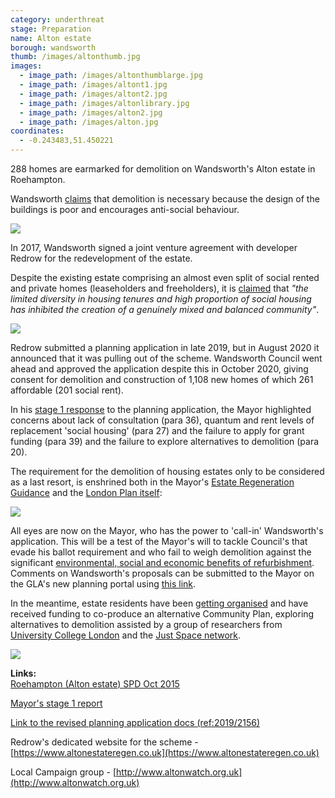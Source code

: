 ```yaml
---
category: underthreat
stage: Preparation
name: Alton estate 
borough: wandsworth
thumb: /images/altonthumb.jpg
images:
  - image_path: /images/altonthumblarge.jpg
  - image_path: /images/altont1.jpg
  - image_path: /images/altont2.jpg
  - image_path: /images/altonlibrary.jpg
  - image_path: /images/alton2.jpg
  - image_path: /images/alton.jpg
coordinates: 
  - -0.243483,51.450221
---
```

288 homes are earmarked for demolition on Wandsworth's Alton estate in Roehampton.

Wandsworth [claims](https://www.wandsworth.gov.uk/media/1627/roehampton_adopted_spd_oct_2015.pdf) that demolition is necessary because the design of the buildings is poor and encourages anti-social behaviour.

<img src="/images/altospd.png" class="img-thumbnail rounded img-fluid">

In 2017, Wandsworth signed a joint venture agreement with developer Redrow for the redevelopment of the estate.

Despite the existing estate comprising an almost even split of social rented and private homes (leaseholders and freeholders), it is [claimed](https://planning2.wandsworth.gov.uk/iam/IAMCache/5300271/5300271.pdf) that _"the limited diversity in housing tenures and high proportion of social housing has inhibited the creation of a genuinely mixed and balanced community"_.

<img src="/images/socialmix.png" class="img-fluid rounded img-thumbnail">

Redrow submitted a planning application in late 2019, but in August 2020 it announced that it was pulling out of the scheme. Wandsworth Council went ahead and approved the application despite this in October 2020, giving consent for demolition and construction of 1,108 new homes of which 261 affordable (201 social rent). 

In his [stage 1 response](https://www.london.gov.uk/sites/default/files/public%3A//public%3A//PAWS/media_id_471293///alton_estate_report.pdf) to the planning application, the Mayor highlighted concerns about lack of consultation (para 36), quantum and rent levels of replacement 'social housing' (para 27) and the failure to apply for grant funding (para 39) and the failure to explore alternatives to demolition (para 20).

The requirement for the demolition of housing estates only to be considered as a last resort, is enshrined both in the Mayor's [Estate Regeneration Guidance](https://www.london.gov.uk/sites/default/files/better-homes-for-local-people-the-mayors-good-practice-guide-to-estate-regeneration.pdf) and the [London Plan itself](https://www.london.gov.uk/sites/default/files/intend_to_publish_-_clean.pdf):

<img src="/images/londplanh8.png" class="img-fluid img-thumbnail rounded">

All eyes are now on the Mayor, who has the power to 'call-in' Wandsworth's application. This will be a test of the Mayor's will to tackle Council's that evade his ballot requirement and who fail to weigh demolition against the significant [environmental, social and economic benefits of refurbishment](http://estatewatch.london/refurbishment). Comments on Wandsworth's proposals can be submitted to the Mayor on the GLA's new planning portal using [this link](https://gla.force.com/pr/s/planning-application/a0i4J0000003TcJQAU/20194302s1?tabset-c2f3b=3).

In the meantime, estate residents have been [getting organised](https://twitter.com/AltonAction/status/1322956962439507971) and have received funding to co-produce an alternative Community Plan, exploring alternatives to demolition assisted by a group of researchers from [University College London](www.ucl.ac.uk) and the [Just Space network](www.justspace.org.uk).

<img src="/images/altonaction.png" class="img-fluid rounded img-thumbnail">


__Links:__  
[Roehampton (Alton estate) SPD Oct 2015](https://www.wandsworth.gov.uk/media/1627/roehampton_adopted_spd_oct_2015.pdf)

[Mayor's stage 1 report](https://www.london.gov.uk/what-we-do/planning/planning-applications-and-decisions/planning-application-search/alton-estate)

[Link to the revised planning application docs (ref:2019/2156)](https://planning1.wandsworth.gov.uk/Northgate/PlanningExplorer/Generic/StdDetails.aspx?PT=Planning%20Applications%20On-Line&TYPE=PL/PlanningPK.xml&PARAM0=977340&XSLT=/Northgate/PlanningExplorer/SiteFiles/Skins/Wandsworth/xslt/PL/PLDetails.xslt&FT=Planning%20Application%20Details&PUBLIC=Y&XMLSIDE=/Northgate/PlanningExplorer/SiteFiles/Skins/Wandsworth/Menus/PL.xml&DAURI=PLANNING)

Redrow's dedicated website for the scheme - [https://www.altonestateregen.co.uk](https://www.altonestateregen.co.uk)

Local Campaign group - [http://www.altonwatch.org.uk](http://www.altonwatch.org.uk)
